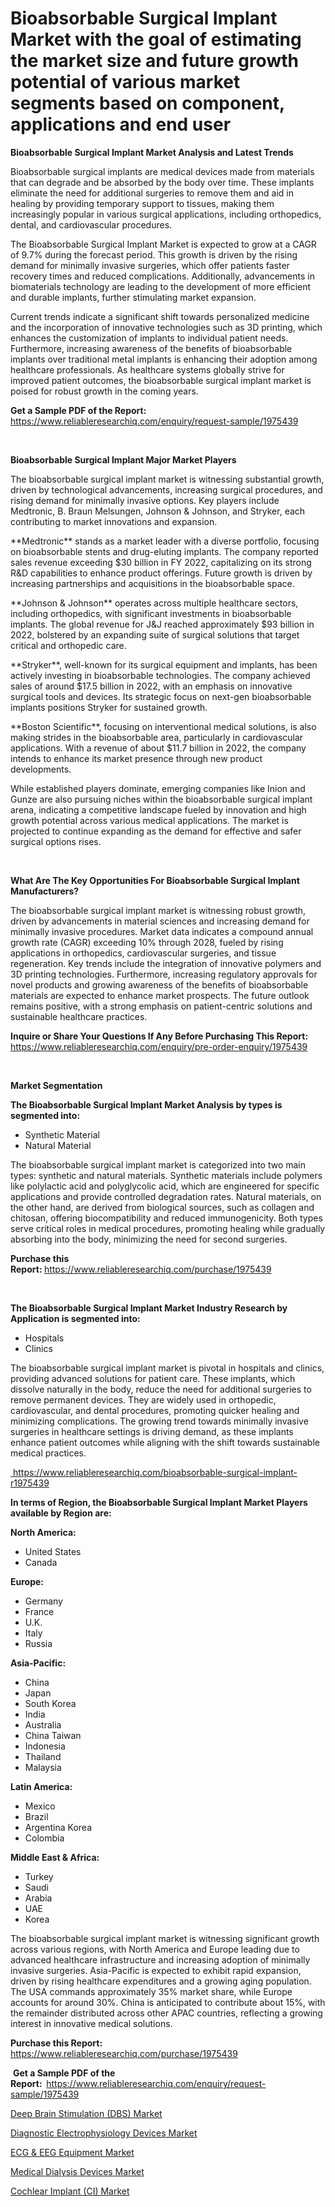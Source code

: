 <p><h1>Bioabsorbable Surgical Implant Market with the goal of estimating the market size and future growth potential of various market segments based on component, applications and end user</h1></p><p><strong>Bioabsorbable Surgical Implant Market Analysis and Latest Trends</strong></p>
<p><p>Bioabsorbable surgical implants are medical devices made from materials that can degrade and be absorbed by the body over time. These implants eliminate the need for additional surgeries to remove them and aid in healing by providing temporary support to tissues, making them increasingly popular in various surgical applications, including orthopedics, dental, and cardiovascular procedures.</p><p>The Bioabsorbable Surgical Implant Market is expected to grow at a CAGR of 9.7% during the forecast period. This growth is driven by the rising demand for minimally invasive surgeries, which offer patients faster recovery times and reduced complications. Additionally, advancements in biomaterials technology are leading to the development of more efficient and durable implants, further stimulating market expansion.</p><p>Current trends indicate a significant shift towards personalized medicine and the incorporation of innovative technologies such as 3D printing, which enhances the customization of implants to individual patient needs. Furthermore, increasing awareness of the benefits of bioabsorbable implants over traditional metal implants is enhancing their adoption among healthcare professionals. As healthcare systems globally strive for improved patient outcomes, the bioabsorbable surgical implant market is poised for robust growth in the coming years.</p></p>
<p><strong>Get a Sample PDF of the Report:&nbsp;</strong> <a href="https://www.reliableresearchiq.com/enquiry/request-sample/1975439?utm_campaign=1137&utm_medium=2&utm_source=Github&utm_content=ia&utm_term=05032025&utm_id=bioabsorbable-surgical-implant">https://www.reliableresearchiq.com/enquiry/request-sample/1975439</a></p>
<p>&nbsp;</p>
<p><strong>Bioabsorbable Surgical Implant Major Market Players</strong></p>
<p><p>The bioabsorbable surgical implant market is witnessing substantial growth, driven by technological advancements, increasing surgical procedures, and rising demand for minimally invasive options. Key players include Medtronic, B. Braun Melsungen, Johnson & Johnson, and Stryker, each contributing to market innovations and expansion.</p><p>**Medtronic** stands as a market leader with a diverse portfolio, focusing on bioabsorbable stents and drug-eluting implants. The company reported sales revenue exceeding $30 billion in FY 2022, capitalizing on its strong R&D capabilities to enhance product offerings. Future growth is driven by increasing partnerships and acquisitions in the bioabsorbable space.</p><p>**Johnson & Johnson** operates across multiple healthcare sectors, including orthopedics, with significant investments in bioabsorbable implants. The global revenue for J&J reached approximately $93 billion in 2022, bolstered by an expanding suite of surgical solutions that target critical and orthopedic care.</p><p>**Stryker**, well-known for its surgical equipment and implants, has been actively investing in bioabsorbable technologies. The company achieved sales of around $17.5 billion in 2022, with an emphasis on innovative surgical tools and devices. Its strategic focus on next-gen bioabsorbable implants positions Stryker for sustained growth.</p><p>**Boston Scientific**, focusing on interventional medical solutions, is also making strides in the bioabsorbable area, particularly in cardiovascular applications. With a revenue of about $11.7 billion in 2022, the company intends to enhance its market presence through new product developments.</p><p>While established players dominate, emerging companies like Inion and Gunze are also pursuing niches within the bioabsorbable surgical implant arena, indicating a competitive landscape fueled by innovation and high growth potential across various medical applications. The market is projected to continue expanding as the demand for effective and safer surgical options rises.</p></p>
<p>&nbsp;</p>
<p><strong>What Are The Key Opportunities For Bioabsorbable Surgical Implant Manufacturers?</strong></p>
<p><p>The bioabsorbable surgical implant market is witnessing robust growth, driven by advancements in material sciences and increasing demand for minimally invasive procedures. Market data indicates a compound annual growth rate (CAGR) exceeding 10% through 2028, fueled by rising applications in orthopedics, cardiovascular surgeries, and tissue regeneration. Key trends include the integration of innovative polymers and 3D printing technologies. Furthermore, increasing regulatory approvals for novel products and growing awareness of the benefits of bioabsorbable materials are expected to enhance market prospects. The future outlook remains positive, with a strong emphasis on patient-centric solutions and sustainable healthcare practices.</p></p>
<p><strong>Inquire or Share Your Questions If Any Before Purchasing This Report:</strong> <a href="https://www.reliableresearchiq.com/enquiry/pre-order-enquiry/1975439?utm_campaign=1137&utm_medium=2&utm_source=Github&utm_content=ia&utm_term=05032025&utm_id=bioabsorbable-surgical-implant">https://www.reliableresearchiq.com/enquiry/pre-order-enquiry/1975439</a></p>
<p>&nbsp;</p>
<p><strong>Market Segmentation</strong></p>
<p><strong>The Bioabsorbable Surgical Implant Market Analysis by types is segmented into:</strong></p>
<p><ul><li>Synthetic Material</li><li>Natural Material</li></ul></p>
<p><p>The bioabsorbable surgical implant market is categorized into two main types: synthetic and natural materials. Synthetic materials include polymers like polylactic acid and polyglycolic acid, which are engineered for specific applications and provide controlled degradation rates. Natural materials, on the other hand, are derived from biological sources, such as collagen and chitosan, offering biocompatibility and reduced immunogenicity. Both types serve critical roles in medical procedures, promoting healing while gradually absorbing into the body, minimizing the need for second surgeries.</p></p>
<p><strong>Purchase this Report:&nbsp;</strong><a href="https://www.reliableresearchiq.com/purchase/1975439?utm_campaign=1137&utm_medium=2&utm_source=Github&utm_content=ia&utm_term=05032025&utm_id=bioabsorbable-surgical-implant">https://www.reliableresearchiq.com/purchase/1975439</a></p>
<p>&nbsp;</p>
<p><strong>The Bioabsorbable Surgical Implant Market Industry Research by Application is segmented into:</strong></p>
<p><ul><li>Hospitals</li><li>Clinics</li></ul></p>
<p><p>The bioabsorbable surgical implant market is pivotal in hospitals and clinics, providing advanced solutions for patient care. These implants, which dissolve naturally in the body, reduce the need for additional surgeries to remove permanent devices. They are widely used in orthopedic, cardiovascular, and dental procedures, promoting quicker healing and minimizing complications. The growing trend towards minimally invasive surgeries in healthcare settings is driving demand, as these implants enhance patient outcomes while aligning with the shift towards sustainable medical practices.</p></p>
<p><a href="https://www.reliableresearchiq.com/bioabsorbable-surgical-implant-r1975439?utm_campaign=1137&utm_medium=2&utm_source=Github&utm_content=ia&utm_term=05032025&utm_id=bioabsorbable-surgical-implant">&nbsp;https://www.reliableresearchiq.com/bioabsorbable-surgical-implant-r1975439</a></p>
<p><strong>In terms of Region, the Bioabsorbable Surgical Implant Market Players available by Region are:</strong></p>
<p>
    <p> <strong> North America: </strong>
        <ul>
            <li>United States</li>
            <li>Canada</li>
        </ul>
        </p> 
    <p> <strong> Europe: </strong>
        <ul>
            <li>Germany</li>
            <li>France</li>
            <li>U.K.</li>
            <li>Italy</li>
            <li>Russia</li>
        </ul>
        </p> 
    <p> <strong> Asia-Pacific: </strong>
        <ul>
            <li>China</li>
            <li>Japan</li>
            <li>South Korea</li>
            <li>India</li>
            <li>Australia</li>
            <li>China Taiwan</li>
            <li>Indonesia</li>
            <li>Thailand</li>
            <li>Malaysia</li>
        </ul>
        </p> 
    <p> <strong> Latin America: </strong>
        <ul>
            <li>Mexico</li>
            <li>Brazil</li>
            <li>Argentina Korea</li>
            <li>Colombia</li>
        </ul>
        </p> 
    <p> <strong> Middle East & Africa: </strong>
        <ul>
            <li>Turkey</li>
            <li>Saudi</li>
            <li>Arabia</li>
            <li>UAE</li>
            <li>Korea</li>
        </ul>
    </p>
    </p>
<p><p>The bioabsorbable surgical implant market is witnessing significant growth across various regions, with North America and Europe leading due to advanced healthcare infrastructure and increasing adoption of minimally invasive surgeries. Asia-Pacific is expected to exhibit rapid expansion, driven by rising healthcare expenditures and a growing aging population. The USA commands approximately 35% market share, while Europe accounts for around 30%. China is anticipated to contribute about 15%, with the remainder distributed across other APAC countries, reflecting a growing interest in innovative medical solutions.</p></p>
<p><strong>Purchase this Report: </strong><a href="https://www.reliableresearchiq.com/purchase/1975439?utm_campaign=1137&utm_medium=2&utm_source=Github&utm_content=ia&utm_term=05032025&utm_id=bioabsorbable-surgical-implant">https://www.reliableresearchiq.com/purchase/1975439</a></p>
<p>&nbsp;<strong>Get a Sample PDF of the Report:&nbsp;&nbsp;</strong><a href="https://www.reliableresearchiq.com/enquiry/request-sample/1975439?utm_campaign=1137&utm_medium=2&utm_source=Github&utm_content=ia&utm_term=05032025&utm_id=bioabsorbable-surgical-implant">https://www.reliableresearchiq.com/enquiry/request-sample/1975439</a></p>
<p><strong></strong></p>
<p><p><a href="https://github.com/rutupueyed/Market-Research-Report-List-1/blob/main/deep-brain-stimulation-dbs-market.md?utm_campaign=1137&utm_medium=2&utm_source=Github&utm_content=ia&utm_term=05032025&utm_id=bioabsorbable-surgical-implant">Deep Brain Stimulation (DBS) Market</a></p><p><a href="https://github.com/burnicndole/Market-Research-Report-List-1/blob/main/diagnostic-electrophysiology-devices-market.md?utm_campaign=1137&utm_medium=2&utm_source=Github&utm_content=ia&utm_term=05032025&utm_id=bioabsorbable-surgical-implant">Diagnostic Electrophysiology Devices Market</a></p><p><a href="https://github.com/paullsiskec4/Market-Research-Report-List-1/blob/main/ecg-eeg-equipment-market.md?utm_campaign=1137&utm_medium=2&utm_source=Github&utm_content=ia&utm_term=05032025&utm_id=bioabsorbable-surgical-implant">ECG & EEG Equipment Market</a></p><p><a href="https://github.com/altafvaraswj/Market-Research-Report-List-1/blob/main/medical-dialysis-devices-market.md?utm_campaign=1137&utm_medium=2&utm_source=Github&utm_content=ia&utm_term=05032025&utm_id=bioabsorbable-surgical-implant">Medical Dialysis Devices Market</a></p><p><a href="https://github.com/hurstsaqibyl/Market-Research-Report-List-1/blob/main/cochlear-implant-ci-market.md?utm_campaign=1137&utm_medium=2&utm_source=Github&utm_content=ia&utm_term=05032025&utm_id=bioabsorbable-surgical-implant">Cochlear Implant (CI) Market</a></p></p>